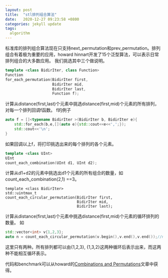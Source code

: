 ```yaml
---
layout: post
title:  "stl排列组合算法"
date:   2020-12-27 09:23:58 +0800
categories: jekyll update
tags:
  algorithm
---
```

标准库的排列组合算法现在只支持next_permutation和prev_permutation。排列组合有着极为重要的应用，howard hinnart开发了15个泛型算法，可以表示日常排列组合的大多数应用。
我们挑选其中三个做说明。
```cpp
template <class BidirIter, class Function>
Function
for_each_permutation(BidirIter first,
                     BidirIter mid,
                     BidirIter last,
                     Function f);
```
计算从distance(first,last)个元素中挑选distance(first,mid)个元素的所有排列，对每一个排列回调f函数。
f的例子
```cpp
auto f = []<typename BidirIter >(BidirIter b, BidirIter e){
    std::for_each(b,e,[](auto e){std::cout<<e<<',';});
    std::cout<<'\n';
}
```
如果回调以上f，将打印挑选出来的每个排列的各个元素。


```cpp
template <class UInt>
UInt
count_each_combination(UInt d1, UInt d2);
```
计算从d1+d2的元素中挑选出d1个元素的所有组合的数量，如
count_each_combination(2,1) ==3。
```
template <class BidirIter>
std::uintmax_t
count_each_circular_permutation(BidirIter first,
                                BidirIter mid,
                                BidirIter last);
```

计算从distance(first,last)个元素中挑选distance(first,mid)个元素的循环排列的数量。
如
```cpp
std::vector<int> v{1,2,3};
auto n = count_each_circular_permutation(v.begin(),v.end(),v.end());//n==2
```

这里只有两种。所有排列都可以由{1,2,3}, {1,3,2}这两种循环后表示出来，而这两种不能相互循环表示。

代码和benchmark可以从howard的[Combinations and Permutations](https://howardhinnant.github.io/combinations/combinations.html)文章中获得。



